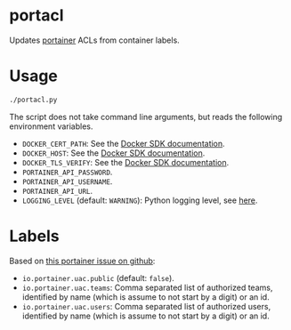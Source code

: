 portacl
=======

Updates [portainer](https://www.portainer.io/) ACLs from container labels.

# Usage

```sh
./portacl.py
```

The script does not take command line arguments, but reads the following
environment variables.

* `DOCKER_CERT_PATH`: See the [Docker SDK
  documentation](https://docker-py.readthedocs.io/en/stable/client.html#creating-a-client).
* `DOCKER_HOST`: See the [Docker SDK
  documentation](https://docker-py.readthedocs.io/en/stable/client.html#creating-a-client).
* `DOCKER_TLS_VERIFY`: See the [Docker SDK
  documentation](https://docker-py.readthedocs.io/en/stable/client.html#creating-a-client).
* `PORTAINER_API_PASSWORD`.
* `PORTAINER_API_USERNAME`.
* `PORTAINER_API_URL`.
* `LOGGING_LEVEL` (default: `WARNING`): Python logging level, see
  [here](https://docs.python.org/2/library/logging.html#logging-levels).

# Labels

Based on [this portainer issue on
github](https://github.com/portainer/portainer/issues/1257#issuecomment-414221956):
* `io.portainer.uac.public` (default: `false`).
* `io.portainer.uac.teams`: Comma separated list of authorized teams,
  identified by name (which is assume to not start by a digit) or an id.
* `io.portainer.uac.users`: Comma separated list of authorized users,
  identified by name (which is assume to not start by a digit) or an id.
